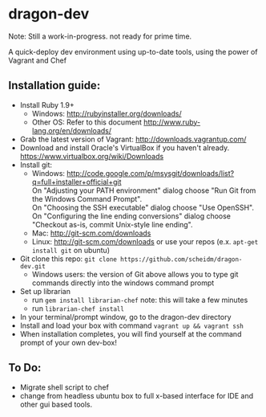 dragon-dev
==========

Note: Still a work-in-progress. not ready for prime time.

A quick-deploy dev environment using up-to-date tools, using the power of Vagrant and Chef

Installation guide:
-----------
* Install Ruby 1.9+
    + Windows: http://rubyinstaller.org/downloads/
    + Other OS: Refer to this document http://www.ruby-lang.org/en/downloads/
* Grab the latest version of Vagrant: http://downloads.vagrantup.com/
* Download and install Oracle's VirtualBox if you haven't already. https://www.virtualbox.org/wiki/Downloads
* Install git:
    + Windows:  http://code.google.com/p/msysgit/downloads/list?q=full+installer+official+git  
      On "Adjusting your PATH environment" dialog choose "Run Git from the Windows Command Prompt".  
      On "Choosing the SSH executable" dialog choose "Use OpenSSH".  
      On "Configuring the line ending conversions" dialog choose "Checkout as-is, commit Unix-style line ending".
    + Mac:      http://git-scm.com/downloads
    + Linux:    http://git-scm.com/downloads or use your repos (e.x. `apt-get install git` on ubuntu)
* Git clone this repo: `git clone https://github.com/scheidm/dragon-dev.git`
    + Windows users: the version of Git above allows you to type git commands directly into the windows command prompt
* Set up librarian
    + run `gem install librarian-chef`  note: this will take a few minutes
    + run `librarian-chef install`
* In your terminal/prompt window, go to the dragon-dev directory
* Install and load your box with command `vagrant up && vagrant ssh`
* When installation completes, you will find yourself at the command prompt of your own dev-box!

To Do:
-----------
* Migrate shell script to chef
* change from headless ubuntu box to full x-based interface for IDE and other gui based tools.
